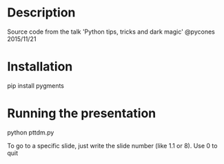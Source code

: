 Description
===========

Source code from the talk 'Python tips, tricks and dark magic' @pycones 2015/11/21

Installation
============
pip install pygments

Running the presentation
========================
python pttdm.py

To go to a specific slide, just write the slide number (like 1.1 or 8). Use 0 to quit
